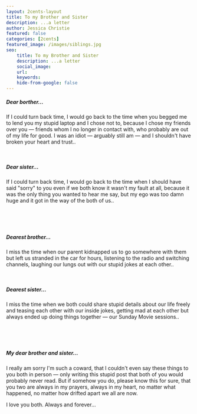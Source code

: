 ```yaml
---
layout: 2cents-layout
title: To my Brother and Sister
description: ...a letter
author: Jessica Christie
featured: false
categories: [2cents]
featured_image: /images/siblings.jpg
seo:
    title: To my Brother and Sister
    description: ...a letter
    social_image: 
    url:
    keywords:
    hide-from-google: false
---
```

##### Dear borther...

If I could turn back time, I would go back to the time when you begged me to lend you my stupid laptop and I chose not to, because I chose my friends over you ― friends whom I no longer in contact with, who probably are out of my life for good. I was an idiot ― arguably still am ― and I shouldn't have broken your heart and trust..

&nbsp;

##### Dear sister...

If I could turn back time, I would go back to the time when I should have said "sorry" to you even if we both know it wasn't my fault at all, because it was the only thing you wanted to hear me say, but my ego was too damn huge and it got in the way of the both of us..

&nbsp;

&nbsp;

##### Dearest brother...

I miss the time when our parent kidnapped us to go somewhere with them but left us stranded in the car for hours, listening to the radio and switching channels, laughing our lungs out with our stupid jokes at each other..

&nbsp;

##### Dearest sister...
I miss the time when we both could share stupid details about our life freely and teasing each other with our inside jokes, getting mad at each other but always ended up doing things together ― our Sunday Movie sessions..


&nbsp;

&nbsp;

##### My dear brother and sister...

I really am sorry I'm such a coward, that I couldn't even say these things to you both in person ― only writing this stupid post that both of you would probably never read. But if somehow you do, please know this for sure, that you two are always in my prayers, always in my heart, no matter what happened, no matter how drifted apart we all are now.

I love you both. Always and forever...

&nbsp;

&nbsp;

&nbsp;
